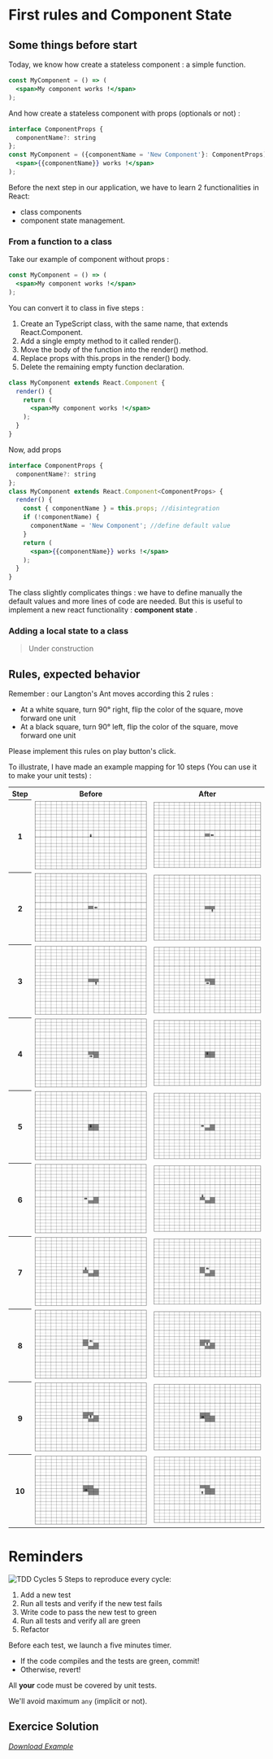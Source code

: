 # First rules and Component State

## Some things before start
Today, we know how create a stateless component : a simple function.
``` jsx
const MyComponent = () => (
  <span>My component works !</span>
);
```
 And how create a stateless component with props (optionals or not) :
``` jsx
interface ComponentProps {
  componentName?: string
};
const MyComponent = ({componentName = 'New Component'}: ComponentProps) => (
  <span>{{componentName}} works !</span>
);
```
Before the next step in our application, we have to learn 2 functionalities in React: 
* class components 
* component state management.

### From a function to a class
Take our example of component without props :
``` jsx
const MyComponent = () => (
  <span>My component works !</span>
);
```
You can convert it to class in five steps :
1. Create an TypeScript class, with the same name, that extends React.Component.
1. Add a single empty method to it called render().
1. Move the body of the function into the render() method.
1. Replace props with this.props in the render() body.
1. Delete the remaining empty function declaration.
``` jsx
class MyComponent extends React.Component {
  render() {
    return (
      <span>My component works !</span>
    );
  }
}
```
Now, add props
``` jsx
interface ComponentProps {
  componentName?: string
};
class MyComponent extends React.Component<ComponentProps> {
  render() {
    const { componentName } = this.props; //disintegration
    if (!componentName) { 
      componentName = 'New Component'; //define default value
    }
    return (
      <span>{{componentName}} works !</span>
    );
  }
}
```
The class slightly complicates things : we have to define manually the default values and more lines of code are needed.
But this is useful to implement a new react functionality : __component state__ .

### Adding a local state to a class
> Under construction

## Rules, expected behavior
Remember : our Langton's Ant moves according this 2 rules :
* At a white square, turn 90° right, flip the color of the square, move forward one unit
* At a black square, turn 90° left, flip the color of the square, move forward one unit

Please implement this rules on play button's click.

To illustrate, I have made an example mapping for 10 steps (You can use it to make your unit tests) :
<table>
  <tr><th>Step</th><th>Before</th><th>After</th></tr>
  <tr><th>1</th><td><img src="./images/gen1.png" /></td><td><img src="./images/gen2.png" /></td>
  <tr><th>2</th><td><img src="./images/gen2.png" /></td><td><img src="./images/gen3.png" /></td>
  <tr><th>3</th><td><img src="./images/gen3.png" /></td><td><img src="./images/gen4.png" /></td>
  <tr><th>4</th><td><img src="./images/gen4.png" /></td><td><img src="./images/gen5.png" /></td>
  <tr><th>5</th><td><img src="./images/gen5.png" /></td><td><img src="./images/gen6.png" /></td>
  <tr><th>6</th><td><img src="./images/gen6.png" /></td><td><img src="./images/gen7.png" /></td>
  <tr><th>7</th><td><img src="./images/gen7.png" /></td><td><img src="./images/gen8.png" /></td>
  <tr><th>8</th><td><img src="./images/gen8.png" /></td><td><img src="./images/gen9.png" /></td>
  <tr><th>9</th><td><img src="./images/gen9.png" /></td><td><img src="./images/gen10.png" /></td>
  <tr><th>10</th><td><img src="./images/gen10.png" /></td><td><img src="./images/gen11.png" /></td>
</table>

# Reminders
![TDD Cycles](https://upload.wikimedia.org/wikipedia/commons/0/0b/TDD_Global_Lifecycle.png)
5 Steps to reproduce every cycle:
1. Add a new test
1. Run all tests and verify if the new test fails
1. Write code to pass the new test to green
1. Run all tests and verify all are green
1. Refactor

Before each test, we launch a five minutes timer.
* If the code compiles and the tests are green, commit!
* Otherwise, revert!

All __your__ code must be covered by unit tests.

We'll avoid maximum `any` (implicit or not).

## Exercice Solution
[_Download Example_](https://github.com/Bogala/langton-ant-dojo/archive/step3.zip)
